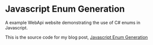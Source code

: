 # Javascript Enum Generation

A example WebApi website demonstrating the use of C# enums in Javascript.

This is the source code for my blog post, [Javascript Enum Generation](https://counihan.co.za/blog/Javascript-Enum-Generation/)